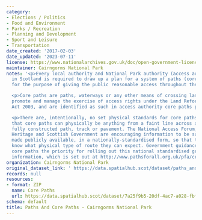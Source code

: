 ```yaml
---
category:
- Elections / Politics
- Food and Environment
- Parks / Recreation
- Planning and Development
- Sport and Leisure
- Transportation
date_created: '2017-02-03'
date_updated: '2023-07-11'
license: https://www.nationalarchives.gov.uk/doc/open-government-licence/version/3/
maintainer: Cairngorms National Park
notes: '<p>Every local authority and National Park authority (access authorities)
  in Scotland is required to draw up a plan for a system of paths (core paths) sufficient
  for the purpose of giving the public reasonable access throughout their area. </p>

  <p>Core paths are paths, waterways or any other means of crossing land to facilitate,
  promote and manage the exercise of access rights under the Land Reform (Scotland)
  Act 2003, and are identified as such in access authority core paths plan.</p>

  <p>There are, intentionally, no set physical standards for core paths. This means
  that core paths can physically be anything from a faint line across a field to a
  fully constructed path, track or pavement. The National Access Forum, Scottish Natural
  Heritage and Scottish Government are encouraging information to be surveyed and
  made publicly available, in a nationally-standardised form, so that the public will
  know what physical type of route they can expect. Government guidance is making
  core paths the priority for rolling out this national standardised grading system
  information, which is set out at http://www.pathsforall.org.uk/pfa/creating-paths/path-grading-system.html                                                                                                                                                                                                                                                                                                                                                                                                                                                                                                                                                                                                                                                                                                                                                                                                                                                                                                                                                                                                                                                                                                                                                                                                                                                                                                                                                                                                                 </p>'
organization: Cairngorms National Park
original_dataset_link: ' https://data.spatialhub.scot/dataset/paths_and_core_paths-ca'
records: null
resources:
- format: ZIP
  name: Core Paths
  url: https://data.spatialhub.scot/dataset/7a25f9b5-20df-4ac7-a028-fbf5952b4624/resource/6a1338dc-1507-4196-89b8-460864f27216/download/20220414-cnp-core-paths-data-supply.zip
schema: default
title: Paths And Core Paths - Cairngorms National Park
---
```

